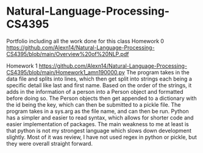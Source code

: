 # Natural-Language-Processing-CS4395
Portfolio including all the work done for this class
Homework 0
https://github.com/Alexn14/Natural-Language-Processing-CS4395/blob/main/Overview%20of%20NLP.pdf

Homework 1
https://github.com/Alexn14/Natural-Language-Processing-CS4395/blob/main/Homework1_amn190000.py
The program takes in the data file and splits into lines, which then get split into strings each being a specific detail like last and first name. Based on the order of the strings, it adds in the information of a person into a Person object and formatted before doing so. The Person objects then get appended to a dictionary with the id being the key, which can then be submitted to a pickle file.
The program takes in a sys.arg as the file name, and can then be run. 
Python has a simpler and easier to read syntax, which allows for shorter code and easier implementation of packages. The main weakness to me at least is that python is not my strongest language which slows down development slightly.
Most of it was review, I have not used regex in python or pickle, but they were overall straight forward.
